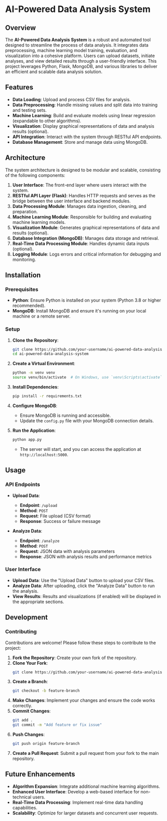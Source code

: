 

# AI-Powered Data Analysis System

## Overview

The **AI-Powered Data Analysis System** is a robust and automated tool designed to streamline the process of data analysis. It integrates data preprocessing, machine learning model training, evaluation, and visualization into a cohesive platform. Users can upload datasets, initiate analyses, and view detailed results through a user-friendly interface. This project leverages Python, Flask, MongoDB, and various libraries to deliver an efficient and scalable data analysis solution.

## Features

- **Data Loading**: Upload and process CSV files for analysis.
- **Data Preprocessing**: Handle missing values and split data into training and testing sets.
- **Machine Learning**: Build and evaluate models using linear regression (expandable to other algorithms).
- **Visualization**: Display graphical representations of data and analysis results (optional).
- **API Integration**: Interact with the system through RESTful API endpoints.
- **Database Management**: Store and manage data using MongoDB.

## Architecture

The system architecture is designed to be modular and scalable, consisting of the following components:

1. **User Interface**: The front-end layer where users interact with the system.
2. **RESTful API Layer (Flask)**: Handles HTTP requests and serves as the bridge between the user interface and backend modules.
3. **Data Processing Module**: Manages data ingestion, cleaning, and preparation.
4. **Machine Learning Module**: Responsible for building and evaluating machine learning models.
5. **Visualization Module**: Generates graphical representations of data and results (optional).
6. **Database Integration (MongoDB)**: Manages data storage and retrieval.
7. **Real-Time Data Processing Module**: Handles dynamic data inputs (optional).
8. **Logging Module**: Logs errors and critical information for debugging and monitoring.

## Installation

### Prerequisites

- **Python**: Ensure Python is installed on your system (Python 3.8 or higher recommended).
- **MongoDB**: Install MongoDB and ensure it's running on your local machine or a remote server.

### Setup

1. **Clone the Repository**:
   ```bash
   git clone https://github.com/your-username/ai-powered-data-analysis-system.git
   cd ai-powered-data-analysis-system
   ```

2. **Create a Virtual Environment**:
   ```bash
   python -m venv venv
   source venv/bin/activate  # On Windows, use `venv\Scripts\activate`
   ```

3. **Install Dependencies**:
   ```bash
   pip install -r requirements.txt
   ```

4. **Configure MongoDB**:
   - Ensure MongoDB is running and accessible.
   - Update the `config.py` file with your MongoDB connection details.

5. **Run the Application**:
   ```bash
   python app.py
   ```
   - The server will start, and you can access the application at `http://localhost:5000`.

## Usage

### API Endpoints

- **Upload Data**:
  - **Endpoint**: `/upload`
  - **Method**: `POST`
  - **Request**: File upload (CSV format)
  - **Response**: Success or failure message

- **Analyze Data**:
  - **Endpoint**: `/analyze`
  - **Method**: `POST`
  - **Request**: JSON data with analysis parameters
  - **Response**: JSON with analysis results and performance metrics

### User Interface

- **Upload Data**: Use the "Upload Data" button to upload your CSV files.
- **Analyze Data**: After uploading, click the "Analyze Data" button to run the analysis.
- **View Results**: Results and visualizations (if enabled) will be displayed in the appropriate sections.

## Development

### Contributing

Contributions are welcome! Please follow these steps to contribute to the project:

1. **Fork the Repository**: Create your own fork of the repository.
2. **Clone Your Fork**:
   ```bash
   git clone https://github.com/your-username/ai-powered-data-analysis-system.git
   ```
3. **Create a Branch**:
   ```bash
   git checkout -b feature-branch
   ```
4. **Make Changes**: Implement your changes and ensure the code works correctly.
5. **Commit Changes**:
   ```bash
   git add .
   git commit -m "Add feature or fix issue"
   ```
6. **Push Changes**:
   ```bash
   git push origin feature-branch
   ```
7. **Create a Pull Request**: Submit a pull request from your fork to the main repository.



## Future Enhancements

- **Algorithm Expansion**: Integrate additional machine learning algorithms.
- **Enhanced User Interface**: Develop a web-based interface for non-technical users.
- **Real-Time Data Processing**: Implement real-time data handling capabilities.
- **Scalability**: Optimize for larger datasets and concurrent user requests.
